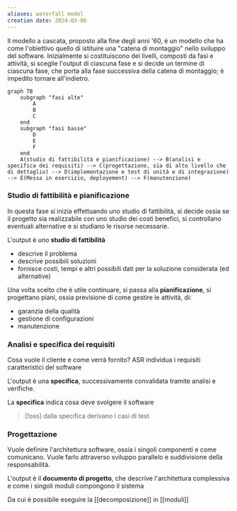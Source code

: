 ```yaml
---
aliases: waterfall model
creation date: 2024-03-06
---
```


Il modello a cascata, proposto alla fine degli anni '60, è un modello che ha come l'obiettivo quello di istituire una "catena di montaggio" nello sviluppo del software.
Inizialmente si costituiscono dei livelli, composti da fasi e attività, si sceglie l'output di ciascuna fase e si decide un termine di ciascuna fase, che porta alla fase successiva della catena di montaggio; è impedito tornare all'indietro.

```mermaid
graph TB
	subgraph "fasi alte"
		A
		B
		C
	end
	subgraph "fasi basse"
		D
		E
		F
	end
	A(studio di fattibilità e pianificazione) --> B(analisi e specifica dei requisiti) --> C(progettazione, sia di alto livello che di dettaglio) --> D(implementazione e test di unità e di integrazione) --> E(Messa in esercizio, deployement) --> F(manutenzione)
```



### Studio di fattibilità e pianificazione
In questa fase si inizia effettuando uno studio di fattibilità, si decide ossia se il progetto sia realizzabile con uno studio dei costi benefici, si controllano eventuali alternative e si studiano le risorse necessarie.

L'output è uno **studio di fattibilità**
- descrive il problema
- descrive possibili soluzioni
- fornisce costi, tempi e altri possibili dati per la soluzione considerata (ed alternative)

Una volta scelto che è utile continuare, si passa alla **pianificazione**, si progettano piani, ossia previsione di come gestire le attività, di:
- garanzia della qualità
- gestione di configurazioni
- manutenzione

### Analisi e specifica dei requisiti
Cosa vuole il cliente e come verrà fornito? ASR individua i requisiti caratteristici del software

L'output è una **specifica**, successivamente convalidata tramite analisi e verifiche.

La **specifica** indica cosa deve svolgere il software

>[!oss]
>dalla specifica derivano i casi di test


### Progettazione
Vuole definire l'architettura software, ossia i singoli componenti e come comunicano. Vuole farlo attraverso sviluppo parallelo e suddivisione della responsabilità. 

L'output è il **documento di progetto**, che descrive l'architettura complessiva e come i singoli moduli compongono il sistema

Da cui è possibile eseguire la [[decomposizione]] in [[moduli]]